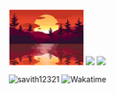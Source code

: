 <p align="center">
  <img src = "https://raw.githubusercontent.com/savith12321/savith12321/main/564a8df28031eaa.gif" height = "100">
  <img src="https://github-readme-stats.vercel.app/api?username=savith12321" />
  <img src="https://github-readme-stats.vercel.app/api/top-langs/?username=savith12321&layout=compact&card_width=250&langs_count=8" height="195rem" />
</p>
<p align="center">
  <img src="https://komarev.com/ghpvc/?username=savith12321&label=Profile%20views&color=4f94ef" alt="savith12321" />
  <img src="https://wakatime.com/badge/user/d241717b-7fd6-4e8b-b46b-4635ea8efbd9.svg" alt="Wakatime" />
</p>
